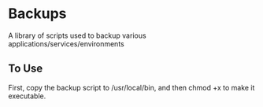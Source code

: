 # Backups
A library of scripts used to backup various applications/services/environments

## To Use
First, copy the backup script to /usr/local/bin, and then chmod +x to make it executable.